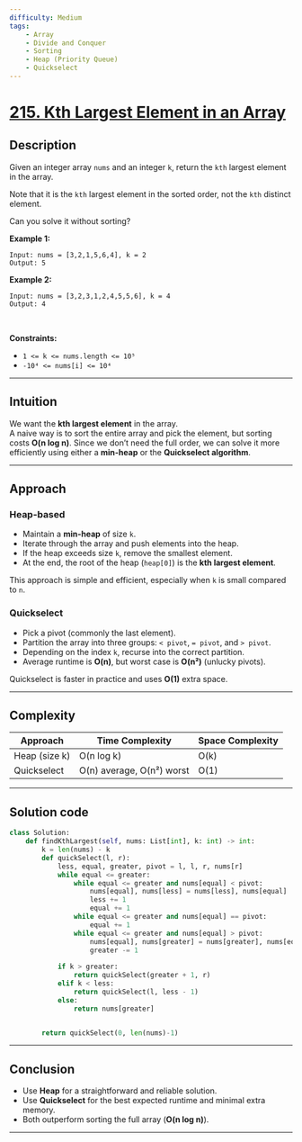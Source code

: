 ```yaml
---
difficulty: Medium
tags:
    - Array
    - Divide and Conquer
    - Sorting
    - Heap (Priority Queue)
    - Quickselect
---
```


<!-- problem:start -->

# [215. Kth Largest Element in an Array](https://leetcode.com/problems/kth-largest-element-in-an-array/description)

## Description

Given an integer array `nums` and an integer `k`, return the `kth` largest element in the array.

Note that it is the `kth` largest element in the sorted order, not the `kth` distinct element.

Can you solve it without sorting?


**Example 1:**

```
Input: nums = [3,2,1,5,6,4], k = 2
Output: 5
```

**Example 2:**

```
Input: nums = [3,2,3,1,2,4,5,5,6], k = 4
Output: 4
```


<p>&nbsp;</p>
<p><strong>Constraints:</strong></p>

- `1 <= k <= nums.length <= 10⁵`
- `-10⁴ <= nums[i] <= 10⁴`

---

## Intuition

We want the **kth largest element** in the array.  
A naive way is to sort the entire array and pick the element, but sorting costs **O(n log n)**. Since we don’t need the full order, we can solve it more efficiently using either a **min-heap** or the **Quickselect algorithm**.

---

## Approach

### Heap-based
- Maintain a **min-heap** of size `k`.  
- Iterate through the array and push elements into the heap.  
- If the heap exceeds size `k`, remove the smallest element.  
- At the end, the root of the heap (`heap[0]`) is the **kth largest element**.  

This approach is simple and efficient, especially when `k` is small compared to `n`.

### Quickselect
- Pick a pivot (commonly the last element).  
- Partition the array into three groups: `< pivot`, `= pivot`, and `> pivot`.  
- Depending on the index `k`, recurse into the correct partition.  
- Average runtime is **O(n)**, but worst case is **O(n²)** (unlucky pivots).  

Quickselect is faster in practice and uses **O(1)** extra space.

---

## Complexity

| Approach      | Time Complexity       | Space Complexity |
|---------------|-----------------------|------------------|
| Heap (size k) | O(n log k)            | O(k)             |
| Quickselect   | O(n) average, O(n²) worst | O(1)         |

---

## Solution code

```python
class Solution:
    def findKthLargest(self, nums: List[int], k: int) -> int:
        k = len(nums) - k
        def quickSelect(l, r):
            less, equal, greater, pivot = l, l, r, nums[r]
            while equal <= greater:
                while equal <= greater and nums[equal] < pivot:
                    nums[equal], nums[less] = nums[less], nums[equal]
                    less += 1
                    equal += 1
                while equal <= greater and nums[equal] == pivot:
                    equal += 1
                while equal <= greater and nums[equal] > pivot:
                    nums[equal], nums[greater] = nums[greater], nums[equal]
                    greater -= 1
                
            if k > greater:
                return quickSelect(greater + 1, r)
            elif k < less:
                return quickSelect(l, less - 1)
            else:
                return nums[greater]


        return quickSelect(0, len(nums)-1)
```

---

## Conclusion

- Use **Heap** for a straightforward and reliable solution.  
- Use **Quickselect** for the best expected runtime and minimal extra memory.  
- Both outperform sorting the full array (**O(n log n)**).  

---
